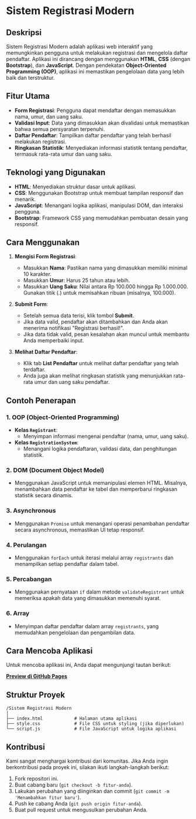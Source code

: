 # Sistem Registrasi Modern

## Deskripsi

Sistem Registrasi Modern adalah aplikasi web interaktif yang memungkinkan pengguna untuk melakukan registrasi dan mengelola daftar pendaftar. Aplikasi ini dirancang dengan menggunakan **HTML**, **CSS** (dengan **Bootstrap**), dan **JavaScript**. Dengan pendekatan **Object-Oriented Programming (OOP)**, aplikasi ini memastikan pengelolaan data yang lebih baik dan terstruktur. 

## Fitur Utama

- **Form Registrasi**: Pengguna dapat mendaftar dengan memasukkan nama, umur, dan uang saku.
- **Validasi Input**: Data yang dimasukkan akan divalidasi untuk memastikan bahwa semua persyaratan terpenuhi.
- **Daftar Pendaftar**: Tampilkan daftar pendaftar yang telah berhasil melakukan registrasi.
- **Ringkasan Statistik**: Menyediakan informasi statistik tentang pendaftar, termasuk rata-rata umur dan uang saku.

## Teknologi yang Digunakan

- **HTML**: Menyediakan struktur dasar untuk aplikasi.
- **CSS**: Menggunakan Bootstrap untuk membuat tampilan responsif dan menarik.
- **JavaScript**: Menangani logika aplikasi, manipulasi DOM, dan interaksi pengguna.
- **Bootstrap**: Framework CSS yang memudahkan pembuatan desain yang responsif.

## Cara Menggunakan

1. **Mengisi Form Registrasi**:
   - Masukkan **Nama**: Pastikan nama yang dimasukkan memiliki minimal 10 karakter.
   - Masukkan **Umur**: Harus 25 tahun atau lebih.
   - Masukkan **Uang Saku**: Nilai antara Rp 100.000 hingga Rp 1.000.000. Gunakan titik (.) untuk memisahkan ribuan (misalnya, 100.000).

2. **Submit Form**:
   - Setelah semua data terisi, klik tombol **Submit**.
   - Jika data valid, pendaftar akan ditambahkan dan Anda akan menerima notifikasi "Registrasi berhasil!".
   - Jika data tidak valid, pesan kesalahan akan muncul untuk membantu Anda memperbaiki input.

3. **Melihat Daftar Pendaftar**:
   - Klik tab **List Pendaftar** untuk melihat daftar pendaftar yang telah terdaftar.
   - Anda juga akan melihat ringkasan statistik yang menunjukkan rata-rata umur dan uang saku pendaftar.

## Contoh Penerapan

### 1. OOP (Object-Oriented Programming)
- **Kelas `Registrant`**:
  - Menyimpan informasi mengenai pendaftar (nama, umur, uang saku).
- **Kelas `RegistrationSystem`**:
  - Menangani logika pendaftaran, validasi data, dan penghitungan statistik.

### 2. DOM (Document Object Model)
- Menggunakan JavaScript untuk memanipulasi elemen HTML. Misalnya, menambahkan data pendaftar ke tabel dan memperbarui ringkasan statistik secara dinamis.

### 3. Asynchronous
- Menggunakan `Promise` untuk menangani operasi penambahan pendaftar secara asynchronous, memastikan UI tetap responsif.

### 4. Perulangan
- Menggunakan `forEach` untuk iterasi melalui array `registrants` dan menampilkan setiap pendaftar dalam tabel.

### 5. Percabangan
- Menggunakan pernyataan `if` dalam metode `validateRegistrant` untuk memeriksa apakah data yang dimasukkan memenuhi syarat.

### 6. Array
- Menyimpan daftar pendaftar dalam array `registrants`, yang memudahkan pengelolaan dan pengambilan data.

## Cara Mencoba Aplikasi

Untuk mencoba aplikasi ini, Anda dapat mengunjungi tautan berikut:

[**Preview di GitHub Pages**](https://areka06.github.io/Homework---Basic-Javascript/)

## Struktur Proyek

```
/Sistem Registrasi Modern
│
├── index.html            # Halaman utama aplikasi
├── style.css             # File CSS untuk styling (jika diperlukan)
└── script.js             # File JavaScript untuk logika aplikasi
```

## Kontribusi

Kami sangat menghargai kontribusi dari komunitas. Jika Anda ingin berkontribusi pada proyek ini, silakan ikuti langkah-langkah berikut:

1. Fork repositori ini.
2. Buat cabang baru (`git checkout -b fitur-anda`).
3. Lakukan perubahan yang diinginkan dan commit (`git commit -m 'Menambahkan fitur baru'`).
4. Push ke cabang Anda (`git push origin fitur-anda`).
5. Buat pull request untuk mengusulkan perubahan Anda.

